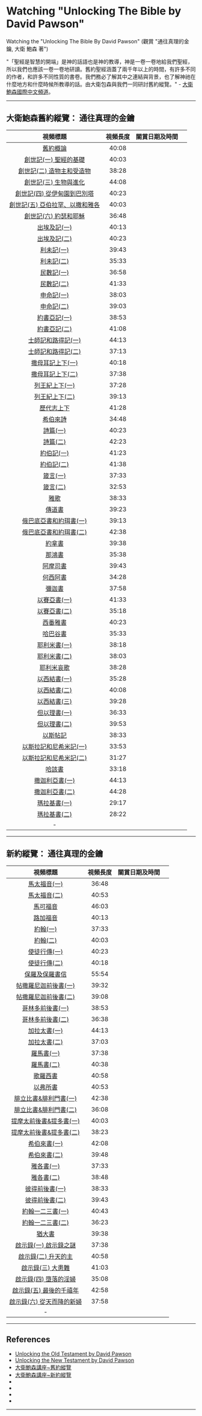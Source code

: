 # Watching "Unlocking The Bible by David Pawson"

Watching the "Unlocking The Bible By David Pawson" (觀賞 "通往真理的金鑰, 大衛 鮑森 著")

"「聖經是智慧的開端」是神的話語也是神的教導，神是一卷一卷地給我們聖經，所以我們也應該一卷一卷地研讀。舊約聖經涵蓋了兩千年以上的時間，有許多不同的作者，和許多不同性質的書卷。我們務必了解其中之連結與背景，也了解神祂在什麼地方和什麼時候所教導的話。由大衛包森與我們一同研討舊約縱覽。" - [大衛鮑森國際中文頻道](https://www.youtube.com/user/goodtvdavidpawson/playlists)。

---
## 大衛鮑森舊約縱覽： 通往真理的金鑰
| 視頻標題 | 視頻長度 | 關賞日期及時間 |  |
|:------:|:---------:|:-------------:|:--:|
| [舊約概論](https://www.youtube.com/watch?v=wi8b9jOYmK0) | 40:08 | | |
| [創世記(一) 聖經的基礎](https://www.youtube.com/watch?v=fizg-bxIjuY) | 40:03 | | |
| [創世記(二) 造物主和受造物](https://www.youtube.com/watch?v=jHKK66iKTng) | 38:28 | | |
| [創世記(三) 生物與進化](https://www.youtube.com/watch?v=Cn9Bdd8NBJU) | 44:08 | | |
| [創世記(四) 從伊甸園到巴別塔](https://www.youtube.com/watch?v=Qrb-IILBckQ) | 40:23 | | |
| [創世記(五) 亞伯拉罕、以撒和雅各](https://www.youtube.com/watch?v=h8Vc62vDw7o) | 40:03 | | |
| [創世記(六) 約瑟和耶穌](https://www.youtube.com/watch?v=1uBub7OvYaY) | 36:48 | | |
| [出埃及記(一)](https://www.youtube.com/watch?v=jlHOgXhkEMo) | 40:13 | | |
| [出埃及記(二)](https://www.youtube.com/watch?v=1N5OFuFiULc) | 40:23 | | |
| [利未記(一)](https://www.youtube.com/watch?v=-BaVKUjYPdI) | 39:43 | | |
| [利未記(二)](https://www.youtube.com/watch?v=MYTuWVe4RBI) | 35:33 | | |
| [民數記(一)](https://www.youtube.com/watch?v=ANWKSkvFhLE) | 36:58 | | |
| [民數記(二)](https://www.youtube.com/watch?v=7og8ry-LfU0) | 41:33 | | |
| [申命記(一)](https://www.youtube.com/watch?v=WZw5MKJS_5Y) | 38:03 | | |
| [申命記(二)](https://www.youtube.com/watch?v=_3f7Qhqdbs8) | 39:03 | | |
| [約書亞記(一)](https://www.youtube.com/watch?v=k3m_Nv_-rkU) | 38:53 | | |
| [約書亞記(二)](https://www.youtube.com/watch?v=6VwGHuvN8yA) | 41:08 | | |
| [士師記和路得記(一)](https://www.youtube.com/watch?v=Nv9rAoOdRDg) | 44:13 | | |
| [士師記和路得記(二)](https://www.youtube.com/watch?v=eVjbrgGBzCI) | 37:13 | | |
| [撒母耳記上下(一)](https://www.youtube.com/watch?v=QO6IzSoowFQ) | 40:18 | | |
| [撒母耳記上下(二)](https://www.youtube.com/watch?v=Kws-E0Pf-m0) | 37:38 | | |
| [列王紀上下(一)](https://www.youtube.com/watch?v=wixHQA0lfkU) | 37:28 | | |
| [列王紀上下(二)](https://www.youtube.com/watch?v=sfA_bH8FO8Q) | 39:13 | | |
| [歷代志上下](https://www.youtube.com/watch?v=tDiYsWoBj2M) | 41:28 | | |
| [希伯來詩](https://www.youtube.com/watch?v=OUMGMY8121s) | 34:48 | | |
| [詩篇(一)](https://www.youtube.com/watch?v=EoATnlIyBIE) | 40:23 | | |
| [詩篇(二)](https://www.youtube.com/watch?v=VrX7zj8HzQk) | 42:23 | | |
| [約伯記(一)](https://www.youtube.com/watch?v=UGaSYXN1sNQ) | 41:23 | | |
| [約伯記(二)](https://www.youtube.com/watch?v=KiLBSOPrInA) | 41:38 | | |
| [箴言(一)](https://www.youtube.com/watch?v=p4Zn9wZza4k) | 37:33 | | |
| [箴言(二)](https://www.youtube.com/watch?v=6PbDZWcUBbY) | 32:53 | | |
| [雅歌](https://www.youtube.com/watch?v=S_uSerwYiFY) | 38:33 | | |
| [傳道書](https://www.youtube.com/watch?v=E4S-EcD1BgA) | 39:23 | | |
| [俄巴底亞書和約珥書(一)](https://www.youtube.com/watch?v=8t0EgxboNic) | 39:13 | | |
| [俄巴底亞書和約珥書(二)](https://www.youtube.com/watch?v=OqAHDU4j9H8) | 42:38 | | |
| [約拿書](https://www.youtube.com/watch?v=VthQ-vloIDs) | 39:38 | | |
| [那鴻書](https://www.youtube.com/watch?v=5mw-ri9r0JY) | 35:38 | | |
| [阿摩司書](https://www.youtube.com/watch?v=ykN2_IMHyXs) | 39:43 | | |
| [何西阿書](https://www.youtube.com/watch?v=VSreYRKicjY) | 34:28 | | |
| [彌迦書](https://www.youtube.com/watch?v=olDmFPcHs6I) | 37:58 | | |
| [以賽亞書(一)](https://www.youtube.com/watch?v=1OerxbbwWNU) | 41:33 | | |
| [以賽亞書(二)](https://www.youtube.com/watch?v=rNX6qcgZGDo) | 35:18 | | |
| [西番雅書](https://www.youtube.com/watch?v=ifDRcEKNhTk) | 40:23 | | |
| [哈巴谷書](https://www.youtube.com/watch?v=lAKk8ieKmho) | 35:33 | | |
| [耶利米書(一)](https://www.youtube.com/watch?v=GLvHAUqhKfI) | 38:18 | | |
| [耶利米書(二)](https://www.youtube.com/watch?v=qBr3oFKM1CA) | 38:03 | | |
| [耶利米哀歌](https://www.youtube.com/watch?v=1M0viFjTNhs) | 38:28 | | |
| [以西結書(一)](https://www.youtube.com/watch?v=0495AQXT6pc) | 35:28 | | |
| [以西結書(二)](https://www.youtube.com/watch?v=LNcuunNZoyQ) | 40:08 | | |
| [以西結書(三)](https://www.youtube.com/watch?v=Cv675u4y8Wc) | 39:28 | | |
| [但以理書(一)](https://www.youtube.com/watch?v=cabJrRVBt7E) | 36:33 | | |
| [但以理書(二)](https://www.youtube.com/watch?v=V2i-wttUcXE) | 39:53 | | |
| [以斯帖記](https://www.youtube.com/watch?v=YpBGW86YsYA) | 38:33 | | |
| [以斯拉記和尼希米記(一)](https://www.youtube.com/watch?v=9544sNFMFvc) | 33:53 | | |
| [以斯拉記和尼希米記(二)](https://www.youtube.com/watch?v=u3q5lSAwsSI) | 31:27 | | |
| [哈該書](https://www.youtube.com/watch?v=Elaivs_ArAo) | 33:18 | | |
| [撒迦利亞書(一)](https://www.youtube.com/watch?v=aThMU_IBQbw) | 44:13 | | |
| [撒迦利亞書(二)](https://www.youtube.com/watch?v=i8ll33d2Tmg) | 44:28 | | |
| [瑪拉基書(一)](https://www.youtube.com/watch?v=qrwBNpCajeM) | 29:17 | | |
| [瑪拉基書(二)](https://www.youtube.com/watch?v=VwlaqEewS2Q) | 28:22 | | |
|-| | | |

---
## 新約縱覽： 通往真理的金鑰

| 視頻標題 | 視頻長度 | 關賞日期及時間 |  |
|:------:|:---------:|:-------------:|:--:|
| [馬太福音(一)](https://www.youtube.com/watch?v=mbNZAzDSWbo) | 36:48 | | |
| [馬太福音(二)](https://www.youtube.com/watch?v=GVKvE77O04U) | 40:53 | | |
| [馬可福音](https://www.youtube.com/watch?v=aQhDy7mMnL0) | 46:03 | | |
| [路加福音](https://www.youtube.com/watch?v=h3jCFdngMvA) | 40:13 | | |
| [約翰(一)](https://www.youtube.com/watch?v=FAhddBtQH9w) | 37:33 | | |
| [約翰(二)](https://www.youtube.com/watch?v=Q_yb2YbIDmE) | 40:03 | | |
| [使徒行傳(一)](https://www.youtube.com/watch?v=fbTT9dF0neY) | 40:23 | | |
| [使徒行傳(二)](https://www.youtube.com/watch?v=A6sbvSYMRcI) | 40:18 | | |
| [保羅及保羅書信](https://www.youtube.com/watch?v=ge9w2JgX5kE) | 55:54 | | |
| [帖撒羅尼迦前後書(一)](https://www.youtube.com/watch?v=DTTQOxAHxyQ) | 39:32 | | |
| [帖撒羅尼迦前後書(二)](https://www.youtube.com/watch?v=qKgMyQL4s8o) | 39:08 | | |
| [哥林多前後書(一)](https://www.youtube.com/watch?v=CWP2l9PxWN0) | 38:53 | | |
| [哥林多前後書(二)](https://www.youtube.com/watch?v=it0Q4IREVpw) | 36:38 | | |
| [加拉太書(一)](https://www.youtube.com/watch?v=-fotXlz3T54) |  44:13| | |
| [加拉太書(二)](https://www.youtube.com/watch?v=RTNpTwXHmsk) | 37:03 | | |
| [羅馬書(一)](https://www.youtube.com/watch?v=Z19mdGQEdEc) | 37:38 | | |
| [羅馬書(二)](https://www.youtube.com/watch?v=6fIsZbZPKP8) | 40:38 | | |
| [歌羅西書](https://www.youtube.com/watch?v=RvBCaefXOyM) | 40:58 | | |
| [以弗所書](https://www.youtube.com/watch?v=b1vUmhxDUBg) | 40:53 | | |
| [腓立比書&腓利門書(一)](https://www.youtube.com/watch?v=HXs1ZFGbbik) | 42:38 | | |
| [腓立比書&腓利門書(二)](https://www.youtube.com/watch?v=rJ76IPBMrmY) | 36:08 | | |
| [提摩太前後書&提多書(一)](https://www.youtube.com/watch?v=GFMCaItZBJA) | 40:03 | | |
| [提摩太前後書&提多書(二)](https://www.youtube.com/watch?v=5T1GIaI4Z4Y) | 38:23 | | |
| [希伯來書(一)](https://www.youtube.com/watch?v=izDPy8eyCRY) | 42:08 | | |
| [希伯來書(二)](https://www.youtube.com/watch?v=jovJ_eFxF7k) | 39:48 | | |
| [雅各書(一)](https://www.youtube.com/watch?v=19i03hKUwDo) | 37:33 | | |
| [雅各書(二)](https://www.youtube.com/watch?v=mg25DDuL8Ig) | 38:48 | | |
| [彼得前後書(一)](https://www.youtube.com/watch?v=ki-ZtfPge98) | 38:33 | | |
| [彼得前後書(二)](https://www.youtube.com/watch?v=d6P9ta47HFw) | 39:43 | | |
| [約翰一二三書(一)](https://www.youtube.com/watch?v=zdCcEemgM9k) | 40:43 | | |
| [約翰一二三書(二)](https://www.youtube.com/watch?v=o2vDoUNlemw) | 36:23 | | |
| [猶大書](https://www.youtube.com/watch?v=8uE7HmpCoQg) | 39:38 | | |
| [啟示錄(一) 啟示錄之謎](https://www.youtube.com/watch?v=5FKwCU4pxeI) | 37:38 | | |
| [啟示錄(二) 升天的主](https://www.youtube.com/watch?v=umhIBr1HY5g) | 40:58 | | |
| [啟示錄(三) 大患難](https://www.youtube.com/watch?v=cZf8kVaasdI) | 41:03 | | |
| [啟示錄(四) 墮落的淫婦](https://www.youtube.com/watch?v=xZ6gRvFs_jo) | 35:08 | | |
| [啟示錄(五) 最後的千禧年](https://www.youtube.com/watch?v=MVwPr4EOELs) | 42:58 | | |
| [啟示錄(六) 從天而降的新婦](https://www.youtube.com/watch?v=v0BpxF__-mk) | 37:58 | | |
| - | | | |

---
## References
- [Unlocking the Old Testament by David Pawson](https://www.youtube.com/playlist?list=PLfk5IZQHKovKhMVo9ekMLvZk8vFV9RJvC)
- [Unlocking the New Testament by David Pawson](https://www.youtube.com/playlist?list=PLfk5IZQHKovK_7RzISco4nVgMvt0bqFUZ)
- [大衛鮑森講座~舊約縱覽](https://www.youtube.com/playlist?list=PLZfkFcz5Qd08O-lWINo2CowDGHw3jBA6x)
- [大衛鮑森講座~新約縱覽](https://www.youtube.com/playlist?list=PLZfkFcz5Qd08819jIw0Vo3q_ob7-dumbW)
- []()
- []()
- []()
- []()

---
